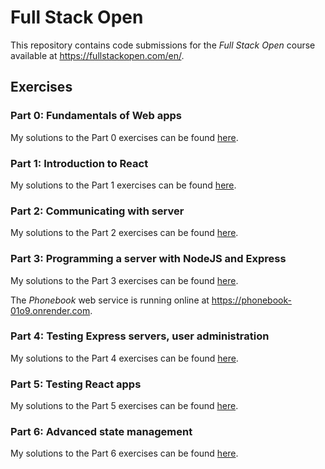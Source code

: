# Full Stack Open

This repository contains code submissions for the *Full Stack Open* course available at https://fullstackopen.com/en/.


## Exercises

### Part 0: Fundamentals of Web apps

My solutions to the Part 0 exercises can be found [here](./exercises/part0/README.md).

### Part 1: Introduction to React

My solutions to the Part 1 exercises can be found [here](./exercises/part1/).

### Part 2: Communicating with server

My solutions to the Part 2 exercises can be found [here](./exercises/part2/).

### Part 3: Programming a server with NodeJS and Express

My solutions to the Part 3 exercises can be found [here](./exercises/part3/).

The *Phonebook* web service is running online at <https://phonebook-01o9.onrender.com>.

### Part 4: Testing Express servers, user administration

My solutions to the Part 4 exercises can be found [here](./exercises/part4/).

### Part 5: Testing React apps

My solutions to the Part 5 exercises can be found [here](./exercises/part5/).

### Part 6: Advanced state management

My solutions to the Part 6 exercises can be found [here](./exercises/part6/).
